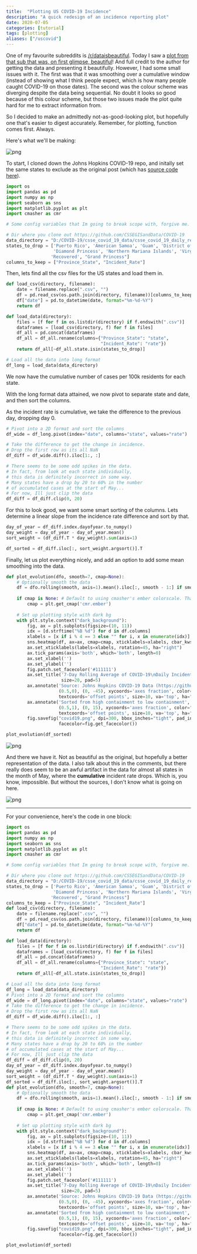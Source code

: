 ```yaml
---
title:  "Plotting US COVID-19 Incidence"
description: "A quick redesign of an incidence reporting plot"
date: 2020-07-05
categories: [tutorial]
tags: [plotting]
aliases: ["/uscovid"]
---
```


One of my favourite subreddits is [/r/dataisbeautiful](https://reddit.com/r/dataisbeautiful/top). Today I saw a [plot from that sub that was, on first glimpse, beautiful](https://www.reddit.com/r/dataisbeautiful/comments/hkvb3r/oc_7day_rolling_average_of_positive_covid19_test/)! And full credit to the author for getting the data and presenting it beautifully. However, I had some small issues with it. The first was that it was smoothing over a cumulative window (instead of showing what I think people expect, which is how many people caught COVID-19 on those dates). The second was the colour scheme was diverging despite the data being sequential. No doubt it looks so good because of this colour scheme, but those two issues made the plot quite hard for me to extract information from.

So I decided to make an admittedly not-as-good-looking plot, but hopefully one that's easier to digest accurately. Remember, for plotting, function comes first. Always.

Here's what we'll be making:




    
![png](2020-07-05-US_COVID19_Growth_files/2020-07-05-US_COVID19_Growth_1_0.png?class="img-poster,img-lighten")
    






To start, I cloned down the Johns Hopkins COVID-19 repo, and initally set the same states to exclude as the original post (which has [source code here](https://github.com/DavidMorton/COVID-19-Analysis/blob/master/COVID-19%20Confirmed%20Percentage%20Heatmap.ipynb)).



<div class="expanded-code width-83" markdown=1>

```python
import os
import pandas as pd
import numpy as np
import seaborn as sns
import matplotlib.pyplot as plt
import cmasher as cmr

# Some config variables that Im going to break scope with, forgive me.

# Dir where you clone out https://github.com/CSSEGISandData/COVID-19
data_directory = "D:/COVID-19/csse_covid_19_data/csse_covid_19_daily_reports_us/"
states_to_drop = ['Puerto Rico', 'American Samoa', 'Guam', 'District of Columbia', 
                  'Diamond Princess', 'Northern Mariana Islands', 'Virgin Islands',
                 'Recovered', "Grand Princess"]
columns_to_keep = ["Province_State", "Incident_Rate"]
```

</div>


Then, lets find all the csv files for the US states and load them in.



<div class=" width-72" markdown=1>

```python
def load_csv(directory, filename):
    date = filename.replace(".csv", "")
    df = pd.read_csv(os.path.join(directory, filename))[columns_to_keep]
    df["date"] = pd.to_datetime(date, format="%m-%d-%Y")
    return df

def load_data(directory):
    files = [f for f in os.listdir(directory) if f.endswith(".csv")]
    dataframes = [load_csv(directory, f) for f in files]
    df_all = pd.concat(dataframes)
    df_all = df_all.rename(columns={"Province_State": "state", 
                                    "Incident_Rate": "rate"})
    return df_all[~df_all.state.isin(states_to_drop)]

# Load all the data into long format
df_long = load_data(data_directory)
```

</div>


We now have the cumulative number of cases per 100k residents for each state.

With the long format data attained, we now pivot to separate state and date, and then sort the columns. 

As the incident rate is cumulative, we take the difference to the previous day, dropping day 0.



<div class=" width-69" markdown=1>

```python
# Pivot into a 2D format and sort the columns
df_wide = df_long.pivot(index="date", columns="state", values="rate")
```

</div>




<div class="reduced-code width-54" markdown=1>

```python
# Take the difference to get the change in incidence. 
# Drop the first row as its all NaN
df_diff = df_wide.diff().iloc[1:, :]

# There seems to be some odd spikes in the data. 
# In fact, from look at each state individually,
# this data is definitely incorrect in some way. 
# Many states have a drop by 20 to 60% in the number
# of accumulated cases at the start of May... 
# For now, Ill just clip the data
df_diff = df_diff.clip(0, 20)
```

</div>


For this to look good, we want some smart sorting of the columns. Lets determine a linear slope from the incidence rate difference and sort by that.



<div class="reduced-code width-50" markdown=1>

```python
day_of_year = df_diff.index.dayofyear.to_numpy()
day_weight = day_of_year - day_of_year.mean()
sort_weight = (df_diff.T * day_weight).sum(axis=1)
```

</div>




<div class="reduced-code width-52" markdown=1>

```python
df_sorted = df_diff.iloc[:, sort_weight.argsort()].T
```

</div>


Finally, let us plot everything nicely, and add an option to add some mean smoothing into the data.



<div class="expanded-code width-104" markdown=1>

```python
def plot_evolution(dfo, smooth=7, cmap=None):
    # Optionally smooth the data
    df = dfo.rolling(smooth, axis=1).mean().iloc[:, smooth - 1:] if smooth else dfo
        
    if cmap is None: # Default to using cmasher's ember colorscale. Thanks Ellert.
        cmap = plt.get_cmap('cmr.ember') 
    
    # Set up plotting style with dark bg
    with plt.style.context("dark_background"):
        fig, ax = plt.subplots(figsize=(10, 11))
        idx = [d.strftime("%B %d") for d in df.columns]
        xlabels = [x if i % 4 == 3 else "" for i, x in enumerate(idx)]
        sns.heatmap(df, ax=ax, cmap=cmap, xticklabels=xlabels, cbar_kws={"aspect": 30})
        ax.set_xticklabels(labels=xlabels, rotation=45, ha="right")
        ax.tick_params(axis='both', which='both', length=0)
        ax.set_xlabel('')
        ax.set_ylabel('')
        fig.patch.set_facecolor('#111111')
        ax.set_title('7-Day Rolling Average of COVID-19\nDaily Incident Rate per 100k Citizens\n', 
                     size=20, pad=5)
        ax.annotate('Source: Johns Hopkins COVID-19 Data (https://github.com/CSSEGISandData/COVID-19)', 
                    (0.5,0), (0, -45), xycoords='axes fraction', color="#a19a92",
                    textcoords='offset points', size=10, va='top', ha="center")
        ax.annotate('Sorted from high containment to low containment', 
                    (0.5,1), (0, 15), xycoords='axes fraction', color="#a19a92",
                    textcoords='offset points', size=10, va='top', ha="center")
        fig.savefig("covid19.png", dpi=300, bbox_inches="tight", pad_inches=0.5, 
                    facecolor=fig.get_facecolor())

plot_evolution(df_sorted)
```

</div>



    
![png](2020-07-05-US_COVID19_Growth_files/2020-07-05-US_COVID19_Growth_13_0.png?class="poster")
    




And there we have it. Not as beautiful as the original, but hopefully a better representation of the data. I also talk about this in the comments, but there really does seem to be an awful artifact in the data for almost all states in the month of May, where the **cumulative** incident rate drops. Which is, you know, impossible. But without the sources, I don't know what is going on here.




    
![png](cover.png?class="img-main,remove")
    





******

For your convenience, here's the code in one block:

```python
import os
import pandas as pd
import numpy as np
import seaborn as sns
import matplotlib.pyplot as plt
import cmasher as cmr

# Some config variables that Im going to break scope with, forgive me.

# Dir where you clone out https://github.com/CSSEGISandData/COVID-19
data_directory = "D:/COVID-19/csse_covid_19_data/csse_covid_19_daily_reports_us/"
states_to_drop = ['Puerto Rico', 'American Samoa', 'Guam', 'District of Columbia', 
                  'Diamond Princess', 'Northern Mariana Islands', 'Virgin Islands',
                 'Recovered', "Grand Princess"]
columns_to_keep = ["Province_State", "Incident_Rate"]
def load_csv(directory, filename):
    date = filename.replace(".csv", "")
    df = pd.read_csv(os.path.join(directory, filename))[columns_to_keep]
    df["date"] = pd.to_datetime(date, format="%m-%d-%Y")
    return df

def load_data(directory):
    files = [f for f in os.listdir(directory) if f.endswith(".csv")]
    dataframes = [load_csv(directory, f) for f in files]
    df_all = pd.concat(dataframes)
    df_all = df_all.rename(columns={"Province_State": "state", 
                                    "Incident_Rate": "rate"})
    return df_all[~df_all.state.isin(states_to_drop)]

# Load all the data into long format
df_long = load_data(data_directory)
# Pivot into a 2D format and sort the columns
df_wide = df_long.pivot(index="date", columns="state", values="rate")
# Take the difference to get the change in incidence. 
# Drop the first row as its all NaN
df_diff = df_wide.diff().iloc[1:, :]

# There seems to be some odd spikes in the data. 
# In fact, from look at each state individually,
# this data is definitely incorrect in some way. 
# Many states have a drop by 20 to 60% in the number
# of accumulated cases at the start of May... 
# For now, Ill just clip the data
df_diff = df_diff.clip(0, 20)
day_of_year = df_diff.index.dayofyear.to_numpy()
day_weight = day_of_year - day_of_year.mean()
sort_weight = (df_diff.T * day_weight).sum(axis=1)
df_sorted = df_diff.iloc[:, sort_weight.argsort()].T
def plot_evolution(dfo, smooth=7, cmap=None):
    # Optionally smooth the data
    df = dfo.rolling(smooth, axis=1).mean().iloc[:, smooth - 1:] if smooth else dfo
        
    if cmap is None: # Default to using cmasher's ember colorscale. Thanks Ellert.
        cmap = plt.get_cmap('cmr.ember') 
    
    # Set up plotting style with dark bg
    with plt.style.context("dark_background"):
        fig, ax = plt.subplots(figsize=(10, 11))
        idx = [d.strftime("%B %d") for d in df.columns]
        xlabels = [x if i % 4 == 3 else "" for i, x in enumerate(idx)]
        sns.heatmap(df, ax=ax, cmap=cmap, xticklabels=xlabels, cbar_kws={"aspect": 30})
        ax.set_xticklabels(labels=xlabels, rotation=45, ha="right")
        ax.tick_params(axis='both', which='both', length=0)
        ax.set_xlabel('')
        ax.set_ylabel('')
        fig.patch.set_facecolor('#111111')
        ax.set_title('7-Day Rolling Average of COVID-19\nDaily Incident Rate per 100k Citizens\n', 
                     size=20, pad=5)
        ax.annotate('Source: Johns Hopkins COVID-19 Data (https://github.com/CSSEGISandData/COVID-19)', 
                    (0.5,0), (0, -45), xycoords='axes fraction', color="#a19a92",
                    textcoords='offset points', size=10, va='top', ha="center")
        ax.annotate('Sorted from high containment to low containment', 
                    (0.5,1), (0, 15), xycoords='axes fraction', color="#a19a92",
                    textcoords='offset points', size=10, va='top', ha="center")
        fig.savefig("covid19.png", dpi=300, bbox_inches="tight", pad_inches=0.5, 
                    facecolor=fig.get_facecolor())

plot_evolution(df_sorted)
```